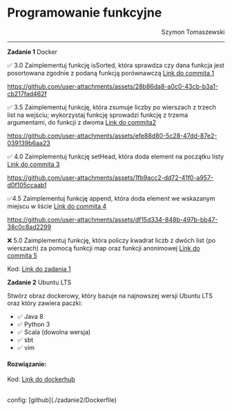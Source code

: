 # **Programowanie funkcyjne**
<div style="text-align: right">Szymon Tomaszewski</div>


***
**Zadanie 1** Docker

:white_check_mark: 3.0 Zaimplementuj funkcję isSorted, która sprawdza czy dana funkcja jest posortowana zgodnie z podaną funkcją porównawczą [Link do commita 1](https://github.com/estwestminimu/Functional-Programming/commit/6fc70f0915436684e0bb97d19b2e9bc864bf66d9)

https://github.com/user-attachments/assets/28b86da8-a0c0-43cb-b3a1-cb217fad462f


:white_check_mark: 3.5 Zaimplementuj funkcję, która zsumuje liczby po wierszach z trzech list na wejściu; wykorzystaj funkcję sprowadzi funkcję z trzema argumentami, do funkcji z dwoma [Link do commita2 ](https://github.com/estwestminimu/Functional-Programming/commit/6fc70f0915436684e0bb97d19b2e9bc864bf66d9)

https://github.com/user-attachments/assets/efe88d80-5c28-47dd-87e2-039139b6aa23

:white_check_mark: 4.0 Zaimplementuj funkcję setHead, która doda element na początku listy [Link do commita 3](https://github.com/estwestminimu/Functional-Programming/commit/6fc70f0915436684e0bb97d19b2e9bc864bf66d9)

https://github.com/user-attachments/assets/1fb9acc2-dd72-41f0-a957-d0f105ccaab1


:white_check_mark:4.5 Zaimplementuj funkcję append, która doda element we wskazanym miejscu w liście [Link do commita 4](https://github.com/estwestminimu/Functional-Programming/commit/6fc70f0915436684e0bb97d19b2e9bc864bf66d9)

https://github.com/user-attachments/assets/df15d334-848b-497b-bb47-38c0c8ad2299

:x: 5.0 Zaimplementuj funkcję, która policzy kwadrat liczb z dwóch list (po wierszach) za pomocą funkcji map oraz funkcji anonimowej [Link do commita 5](https://github.com/estwestminimu/Functional-Programming/commit/6fc70f0915436684e0bb97d19b2e9bc864bf66d9)


Kod: [Link do zadania 1](./example/src/main/scala/Example.scala )






**Zadanie 2** Ubuntu LTS

Stwórz obraz dockerowy, który bazuje na najnowszej wersji Ubuntu LTS
oraz który zawiera paczki:
- :white_check_mark: Java 8
- :white_check_mark: Python 3
- :white_check_mark: Scala (dowolna wersja)
- :white_check_mark: sbt
- :white_check_mark: vim

#### Rozwiązanie: 
Kod: [Link do  dockerhub](https://hub.docker.com/r/estwestminimu/ubuntu_24_lts-java_8-python_3-scala-sbt-vim )


<br>
config: [github](./zadanie2/Dockerfile)